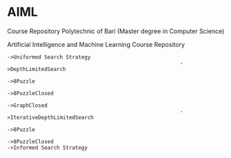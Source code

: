 # AIML

Course Repository Polytechnic of Bari (Master degree in Computer Science)

Artificial Intelligence and Machine Learning Course Repository

	->Uniformed Search Strategy
															->DepthLimitedSearch
																									->8Puzzle
																									->8PuzzleClosed
																									->GraphClosed
															->IterativeDepthLimitedSearch
																														->8Puzzle
																														->8PuzzleClosed
	->Informed Search Strategy



